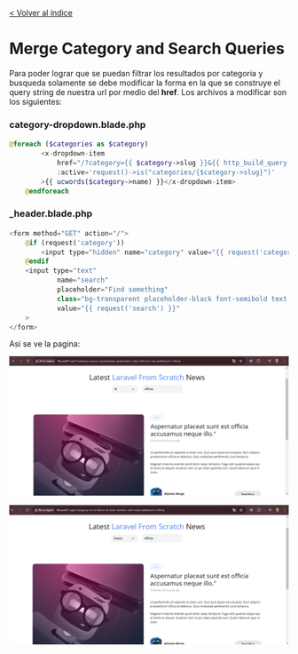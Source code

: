 [< Volver al índice](../index.md)

# Merge Category and Search Queries

Para poder lograr que se puedan filtrar los resultados por categoria y busqueda solamente se debe modificar la forma en la que se construye el query string de nuestra url por medio del **href**. Los archivos a modificar son los siguientes:

### category-dropdown.blade.php

```php
@foreach ($categories as $category)
        <x-dropdown-item
            href="/?category={{ $category->slug }}&{{ http_build_query(request()->except('category')) }}"
            :active='request()->is("categories/{$category->slug}")'
        >{{ ucwords($category->name) }}</x-dropdown-item>
    @endforeach
```

### _header.blade.php

```php
<form method="GET" action="/">
    @if (request('category'))
        <input type="hidden" name="category" value="{{ request('category') }}">
    @endif
    <input type="text"
            name="search"
            placeholder="Find something"
            class="bg-transparent placeholder-black font-semibold text-sm"
            value="{{ request('search') }}"
    >
</form>
```

Asi se ve la pagina:

![Filter-Data1](../images/Filter-Data1.png)

![Filter-Data2](../images/Filter-Data2.png)
